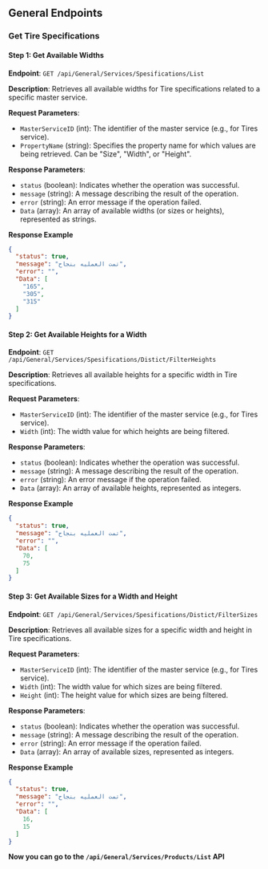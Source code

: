 ## General Endpoints

### Get Tire Specifications

#### Step 1: Get Available Widths

**Endpoint**: `GET /api/General/Services/Spesifications/List`

**Description**: Retrieves all available widths for Tire specifications related to a specific master service.

**Request Parameters**:
- `MasterServiceID` (int): The identifier of the master service (e.g., for Tires service).
- `PropertyName` (string): Specifies the property name for which values are being retrieved. Can be "Size", "Width", or "Height".

**Response Parameters**:
- `status` (boolean): Indicates whether the operation was successful.
- `message` (string): A message describing the result of the operation.
- `error` (string): An error message if the operation failed.
- `Data` (array): An array of available widths (or sizes or heights), represented as strings.

**Response Example**
```json
{
  "status": true,
  "message": "تمت العمليه بنجاح",
  "error": "",
  "Data": [
    "165",
    "305",
    "315"
  ]
}
```

#### Step 2: Get Available Heights for a Width

**Endpoint**: `GET /api/General/Services/Spesifications/Distict/FilterHeights`

**Description**: Retrieves all available heights for a specific width in Tire specifications.

**Request Parameters**:
- `MasterServiceID` (int): The identifier of the master service (e.g., for Tires service).
- `Width` (int): The width value for which heights are being filtered.

**Response Parameters**:
- `status` (boolean): Indicates whether the operation was successful.
- `message` (string): A message describing the result of the operation.
- `error` (string): An error message if the operation failed.
- `Data` (array): An array of available heights, represented as integers.

**Response Example**
```json
{
  "status": true,
  "message": "تمت العمليه بنجاح",
  "error": "",
  "Data": [
    70,
    75
  ]
}
```

#### Step 3: Get Available Sizes for a Width and Height

**Endpoint**: `GET /api/General/Services/Spesifications/Distict/FilterSizes`

**Description**: Retrieves all available sizes for a specific width and height in Tire specifications.

**Request Parameters**:
- `MasterServiceID` (int): The identifier of the master service (e.g., for Tires service).
- `Width` (int): The width value for which sizes are being filtered.
- `Height` (int): The height value for which sizes are being filtered.

**Response Parameters**:
- `status` (boolean): Indicates whether the operation was successful.
- `message` (string): A message describing the result of the operation.
- `error` (string): An error message if the operation failed.
- `Data` (array): An array of available sizes, represented as integers.

**Response Example**
```json
{
  "status": true,
  "message": "تمت العمليه بنجاح",
  "error": "",
  "Data": [
    16,
    15
  ]
}
```

**Now you can go to the `/api/General/Services/Products/List` API**

